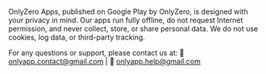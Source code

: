 OnlyZero Apps, published on Google Play by OnlyZero, is designed with your privacy in mind. Our apps run fully offline, do not request Internet permission, and never collect, store, or share personal data. We do not use cookies, log data, or third-party tracking.

For any questions or support, please contact us at:
📧 onlyapp.contact@gmail.com | 📧 onlyapp.help@gmail.com
